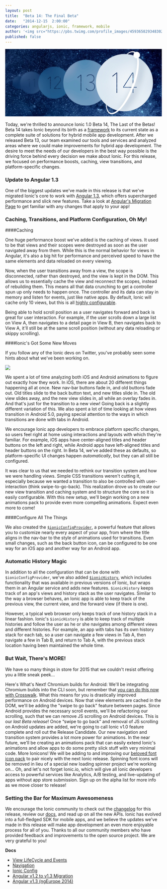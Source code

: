 ```yaml
---
layout: post
title:  "Beta 14: The Final Beta"
date:   "2014-12-15  2:00:00"
categories: angularjs, ionic, framework, mobile
author: '<img src="https://pbs.twimg.com/profile_images/459365829348302849/lJ1X8rU9.png" class="author-icon"><a href="https://twitter.com/Ionicframework">Ionic Team</a>'
published: false
---
```


<img class="showcase-image" src="/img/blog/b14-header.jpg">


Today, we're thrilled to announce Ionic 1.0 Beta 14, The Last of the Betas! Beta 14 takes Ionic beyond its birth as a [framework](http://ionicframework.com/blog/beyond-framework/) to its current state as a complete suite of solutions for hybrid mobile app development. After we released Beta 13, our team examined our tools and services and analyzed areas where we could make improvements for hybrid app development. The desire to meet the needs of our developers in the best way possible is the driving force behind every decision we make about Ionic. For this release, we focused on performance boosts, caching, view transitions, and platform-specific changes.

<!-- more -->

### Update to Angular 1.3
One of the biggest updates we've made in this release is that we've migrated Ionic's core to work with [Angular 1.3](http://angularjs.blogspot.com/2014/10/angularjs-130-superluminal-nudge.html), which offers supercharged performance and slick new features. Take a look at [Angular's Migration Page](https://docs.angularjs.org/guide/migration#migrating-from-1-2-to-1-3) to get familiar with any changes that apply to your app!


### Caching, Transitions, and Platform Configuration, Oh My!

####Caching

One huge performance boost we've added is the caching of views. It used to be that views and their scopes were destroyed as soon as the user navigated away from them. While this is the normal behavior for views in Angular, it's also a big hit for performance and perceived speed to have the same elements and data reloaded on every viewing.

Now, when the user transitions away from a view, the scope is disconnected, rather than destroyed, and the view is kept in the DOM. This allows us to essentially cache the view and reconnect the scopes, instead of rebuilding them. This means all that data crunching to get a controller spun up only needs to happen once. The controller and its data can stay in memory and listen for events, just like native apps. By default, Ionic will cache only 10 views, but this is all [highly configurable](http://ionicframework.com/docs/nightly/api/directive/ionNavView/).

Being able to hold scroll position as a user navigates forward and back is great for user interaction. For example, if the user scrolls down a large list on View A, then navigates to a detail page in View B, then navigates back to View A, it'll still be at the same scroll position (without any data reloading or skippy scrolling).

####Ionic's Got Some New Moves

If you follow any of the Ionic devs on Twitter, you've probably seen some hints about what we've been working on.

<img class="showcase-image" style="display: block; margin: auto;" src="https://pbs.twimg.com/media/B1DcthWCYAA45I1.jpg">


We spent a lot of time analyzing both iOS and Android animations to figure out exactly how they work. In iOS, there are about 20 different things happening all at once. New nav-bar buttons fade in, and old buttons fade out. Old titles slide to the back button text, and new titles slide in. The old view slides away, and the new view slides in, all while an overlay fades in. And that's just for the transition to a new view! Going back is a slightly different variation of this. We also spent a lot of time looking at how views transition in Android 5.0, paying special attention to the ways in which transitions are done with tabs in Android.

We encourage Ionic app developers to embrace platform specific changes, so users feel right at home using interactions and layouts with which they're familiar. For example, iOS apps have center-aligned titles and header buttons on the left and right, while Android apps have left-aligned titles and header buttons on the right. In Beta 14, we've added these as defaults, so  platform-specific UI changes happen _automatically_, but they can all still be configured.

It was clear to us that we needed to rethink our transition system and how we were handling views. Simple CSS transitions weren't cutting it, especially because we wanted a transition to also be controlled with user-interaction (think swipe-to-go-back). This realization drove us to create our new view transition and caching system and to structure the core so it is easily configurable. With this new setup, we'll begin working on a new animations pack to provide even more compelling animations. Expect even more to come!


####Configure All The Things

We also created the  [`$ionicConfigProvider`](http://ionicframework.com/docs/nightly/api/provider/$ionicConfigProvider/), a powerful feature that allows you to customize nearly every aspect of your app, from where the title aligns in the nav-bar to the style of animations used for transitions. Even small changes, such as the back button icon, can be configured to be one way for an iOS app and another way for an Android app.

### Automatic History Magic

In addition to all the configuration that can be done with `$ionicConfigProvider`, we've also added [`$ionicHistory`](http://ionicframework.com/docs/nightly/api/service/$ionicHistory/), which includes functionality that was available in previous versions of Ionic, but wraps them in an Angular service and adds new features. `$ionicHistory` keeps track of an app's views and history stack as the user navigates. Similar to the way a browser behaves, an Ionic app is able to keep track of the previous view, the current view, and the forward view (if there is one).

However, a typical web browser only keeps track of one history stack in a linear fashion. Ionic's `$ionicHistory` is able to keep track of multiple histories and follow the user as he or she navigates among different views and different histories. For example, an app with tabs has its own history stack for each tab, so a user can navigate a few views in Tab A, then navigate a few in Tab B, and return to Tab A, with the previous stack location having been maintained the whole time.

### But Wait, There's MORE!
We have so many things in store for 2015 that we couldn't resist offering you a little sneak peek...

Here's What's Next!
Chromium builds for Android: We'll be integrating Chromium builds into the CLI soon, but remember that [you can do this now with Crosswalk](http://blog.nraboy.com/2014/10/use-crosswalk-ionic-framework-android-apps/). What this means for you is drastically improved performance on Android devices.
Now that view elements are cached in the DOM, we'll be adding the "swipe to go back" feature between pages.
Since Android provides the necessary scroll events, we'll be refactoring our scrolling, such that we can remove JS scrolling on Android devices.
This is our _last Beta release_! Once “swipe to go back” and removal of JS scrolling on Android updates are added, we're going to call Ionic v1.0 feature complete and roll out the Release Candidate.
Our new navigation and transition system provides a lot more power for animations. In the near future, we'll be creating an animations pack that can easily extend Ionic's animations and allow apps to do some pretty slick stuff with very minimal code.
More Ionicons! We will be adding to and improving our [beloved font icon pack](http://ionicons.com/) to pair nicely with the next Ionic release. Spinning font icons will be removed in lieu of a special new loading spinner project we're working on…
Oh, and let's not forget Ionic.io, which will give all Ionic developers access to powerful services like Analytics, A/B testing, and live-updating of apps without app store submission. Sign up on the alpha list for more info as we move closer to release!

### Setting the Bar for Maximum Awesomeness
We encourage the Ionic community to check out the [changelog](https://github.com/driftyco/ionic/blob/master/CHANGELOG.md) for this release, review our [docs](http://ionicframework.com/docs/), and read up on all the new APIs. Ionic has evolved into a full-fledged SDK for mobile apps, and we believe the updates we've made in this release will make app development an even more enjoyable process for all of you. Thanks to all our community members who have provided feedback and improvements to the open source project. We are very grateful to you!

**Docs**

- [View LifeCycle and Events](http://ionicframework.com/docs/nightly/api/directive/ionView/)
- [Navigation](http://ionicframework.com/docs/nightly/api/directive/ionNavView/)
- [Ionic Config](http://ionicframework.com/docs/nightly/api/provider/$ionicConfigProvider/)
- [Angular v1.2 to v1.3 Migration](https://docs.angularjs.org/guide/migration#migrating-from-1-2-to-1-3)
- [Angular v1.3 (ngEurope 2014)](https://www.youtube.com/watch?v=ojMy6m_fcxc)
